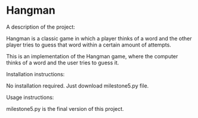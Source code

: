 # Hangman

A description of the project:

Hangman is a classic game in which a player thinks of a word and the other player tries to guess that word within a certain amount of attempts.

This is an implementation of the Hangman game, where the computer thinks of a word and the user tries to guess it. 


Installation instructions:

No installation required. Just download milestone5.py file.


Usage instructions:

milestone5.py is the final version of this project.
